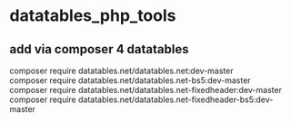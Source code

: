 # datatables_php_tools
## add via composer 4 datatables 
composer require datatables.net/datatables.net:dev-master<br>
composer require datatables.net/datatables.net-bs5:dev-master<br>
composer require datatables.net/datatables.net-fixedheader:dev-master<br>
composer require datatables.net/datatables.net-fixedheader-bs5:dev-master<br>

